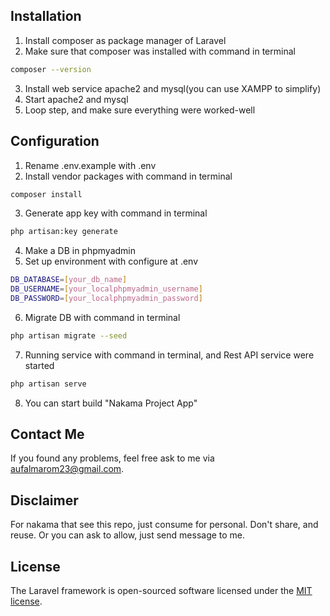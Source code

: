 ## Installation

1. Install composer as package manager of Laravel
2. Make sure that composer was installed with command in terminal
```bash
composer --version
```
3. Install web service apache2 and mysql(you can use XAMPP to simplify)
4. Start apache2 and mysql
5. Loop step, and make sure everything were worked-well


## Configuration

1. Rename .env.example with .env
2. Install vendor packages with command in terminal
```bash
composer install
```
3. Generate app key with command in terminal
```bash
php artisan:key generate
```
4. Make a DB in phpmyadmin
5. Set up environment with configure at .env 
```bash
DB_DATABASE=[your_db_name]
DB_USERNAME=[your_localphpmyadmin_username]
DB_PASSWORD=[your_localphpmyadmin_password]
```
6. Migrate DB with command in terminal
```bash
php artisan migrate --seed
```
7. Running service with command in terminal, and Rest API service were started
```bash 
php artisan serve
```
8. You can start build "Nakama Project App"


## Contact Me

If you found any problems, feel free ask to me via [aufalmarom23@gmail.com](mailto:aufalmarom23@gmail.com). 


## Disclaimer

For nakama that see this repo, just consume for personal. Don't share, and reuse. Or you can ask to allow, just send message to me.


## License

The Laravel framework is open-sourced software licensed under the [MIT license](https://opensource.org/licenses/MIT).
